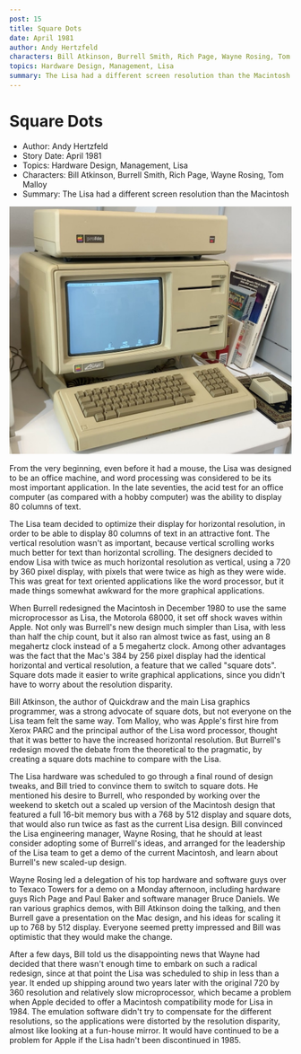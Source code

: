 ```yaml
---
post: 15
title: Square Dots
date: April 1981
author: Andy Hertzfeld
characters: Bill Atkinson, Burrell Smith, Rich Page, Wayne Rosing, Tom Malloy
topics: Hardware Design, Management, Lisa
summary: The Lisa had a different screen resolution than the Macintosh
---
```


# Square Dots
* Author: Andy Hertzfeld
* Story Date: April 1981
* Topics: Hardware Design, Management, Lisa
* Characters: Bill Atkinson, Burrell Smith, Rich Page, Wayne Rosing, Tom Malloy
* Summary: The Lisa had a different screen resolution than the Macintosh

![The Apple Lisa](images/apple-lisa.jpg) 

From the very beginning, even before it had a mouse, the Lisa was designed to be an office machine, and word processing was considered to be its most important application.  In the late seventies, the acid test for an office computer (as compared with a hobby computer) was the ability to display 80 columns of text.

The Lisa team decided to optimize their display for horizontal resolution, in order to be able to display 80 columns of text in an attractive font. The vertical resolution wasn't as important, because vertical scrolling works much better for text than horizontal scrolling.  The designers decided to endow Lisa with twice as much horizontal resolution as vertical, using a 720 by 360 pixel display, with pixels that were twice as high as they were wide. This was great for text oriented applications like the word processor, but it made things somewhat awkward for the more graphical applications.

When Burrell redesigned the Macintosh in December 1980 to use the same microprocessor as Lisa, the Motorola 68000, it set off shock waves within Apple.  Not only was Burrell's new design much simpler than Lisa, with less than half the chip count, but it also ran almost twice as fast, using an 8 megahertz clock instead of a 5 megahertz clock.   Among other advantages was the fact that the Mac's 384 by 256 pixel display had the identical horizontal and vertical resolution, a feature that we called "square dots".  Square dots made it easier to write graphical applications, since you didn't have to worry about the resolution disparity.

Bill Atkinson, the author of Quickdraw and the main Lisa graphics programmer, was a strong advocate of square dots, but not everyone on the Lisa team felt the same way.  Tom Malloy, who was Apple's first hire from Xerox PARC and the principal author of the Lisa word processor, thought that it was better to have the increased horizontal resolution.  But Burrell's redesign moved the debate from the theoretical to the pragmatic, by creating a square dots machine to compare with the Lisa.

The Lisa hardware was scheduled to go through a final round of design tweaks, and Bill tried to convince them to switch to square dots.  He mentioned his desire to Burrell, who responded by working over the weekend to sketch out a scaled up version of the Macintosh design that featured a full 16-bit memory bus with a 768 by 512 display and square dots, that would also run twice as fast as the current Lisa design.  Bill convinced the Lisa engineering manager, Wayne Rosing, that he should at least consider adopting some of Burrell's ideas, and arranged for the leadership of the Lisa team to get a demo of the current Macintosh, and learn about Burrell's new scaled-up design.

Wayne Rosing led a delegation of his top hardware and software guys over to Texaco Towers for a demo on a Monday afternoon, including hardware guys Rich Page and Paul Baker and software manager Bruce Daniels.  We ran various graphics demos, with Bill Atkinson doing the talking, and then Burrell gave a presentation on the Mac design, and his ideas for scaling it up to 768 by 512 display. Everyone seemed pretty impressed and Bill was optimistic that they would make the change.

After a few days, Bill told us the disappointing news that Wayne had decided that there wasn't enough time to embark on such a radical redesign, since at that point the Lisa was scheduled to ship in less than a year.  It ended up shipping around two years later with the original 720 by 360 resolution and relatively slow microprocessor, which became a problem when Apple decided to offer a Macintosh compatibility mode for Lisa in 1984. The emulation software didn't try to compensate for the different resolutions, so the applications were distorted by the resolution disparity, almost like looking at a fun-house mirror.   It would have continued to be a problem for Apple if the Lisa hadn't been discontinued in 1985.